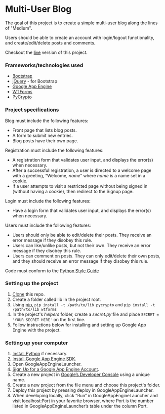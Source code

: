# Multi-User Blog

The goal of this project is to create a simple multi-user blog along the lines of "Medium". 

Users should be able to create an account with login/logout functionality, and create/edit/delete posts and comments.

Checkout the [live](https://multi-user-blog-1340.appspot.com/) version of this project.

### Frameworks/technologies used
- [Bootstrap](http://getbootstrap.com/)
- [jQuery](https://jquery.com/) - for Bootstrap
- [Google App Engine](https://cloud.google.com/appengine/docs)
- [WTForms](https://wtforms.readthedocs.io/en/latest/)
- [PyCrypto](https://pypi.python.org/pypi/pycrypto)

### Project specifications

Blog must include the following features:
- Front page that lists blog posts.
- A form to submit new entries.
- Blog posts have their own page.

Registration must include the following features:
- A registration form that validates user input, and displays the error(s) when necessary.
- After a successful registration, a user is directed to a welcome page with a greeting, “Welcome, *name*” where *name* is a name set in a cookie.
- If a user attempts to visit a restricted page without being signed in (without having a cookie), then redirect to the Signup page.

Login must include the following features:
- Have a login form that validates user input, and displays the error(s) when necessary.

Users must include the following features:
- Users should only be able to edit/delete their posts. They receive an error message if they disobey this rule.
- Users can like/unlike posts, but not their own. They receive an error message if they disobey this rule.
- Users can comment on posts. They can only edit/delete their own posts, and they should receive an error message if they disobey this rule.

Code must conform to the [Python Style Guide](https://www.python.org/dev/peps/pep-0008/)

### Setting up the project

1. [Clone](https://github.com/jwelker110/multi-user-blog.git) this repo.
2. Create a folder called lib in the project root.
3. Using [pip](https://pip.pypa.io/en/stable/installing/), `pip install -t /path/to/lib pycrypto` and `pip install -t /path/to/lib wtforms`
4. In the project's *helpers* folder, create a *secret.py* file and place `SECRET = 'YOUR SECRET HERE'` on the first line.
5. Follow instructions below for installing and setting up Google App Engine with the project.

### Setting up your computer

1. [Install Python](https://www.python.org/downloads/) if necessary.
2. [Install Google App Engine SDK](https://cloud.google.com/appengine/downloads#Google_App_Engine_SDK_for_Python).
3. Open GoogleAppEngineLauncher.
4. [Sign Up for a Google App Engine Account](https://appengine.google.com/).
5. Create a new project in [Google’s Developer Console](https://console.cloud.google.com/) using a unique name.
6. Create a new project from the file menu and choose this project's folder.
7. Deploy this project by pressing deploy in GoogleAppEngineLauncher.
8. When developing locally, click “Run” in GoogleAppEngineLauncher and visit localhost:Port in your favorite browser, where Port is the number listed in GoogleAppEngineLauncher’s table under the column Port.
